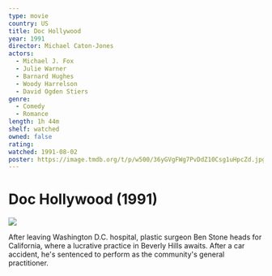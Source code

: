 ```yaml
---
type: movie
country: US
title: Doc Hollywood
year: 1991
director: Michael Caton-Jones
actors:
  - Michael J. Fox
  - Julie Warner
  - Barnard Hughes
  - Woody Harrelson
  - David Ogden Stiers
genre:
  - Comedy
  - Romance
length: 1h 44m
shelf: watched
owned: false
rating:
watched: 1991-08-02
poster: https://image.tmdb.org/t/p/w500/36yGVgFWg7PvDdZ10Csg1uHpcZd.jpg
---
```


# Doc Hollywood (1991)

![](https://image.tmdb.org/t/p/w500/36yGVgFWg7PvDdZ10Csg1uHpcZd.jpg)

After leaving Washington D.C. hospital, plastic surgeon Ben Stone heads for California, where a lucrative practice in Beverly Hills awaits. After a car accident, he's sentenced to perform as the community's general practitioner.